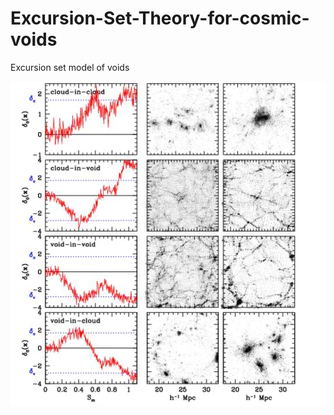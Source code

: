 # Excursion-Set-Theory-for-cosmic-voids
Excursion set model of voids

![alt text](https://github.com/laya-laya/Excursion-Set-Theory-for-cosmic-voids/blob/main/Screen%20Shot%202020-10-29%20at%2012.45.02%20AM.png)
